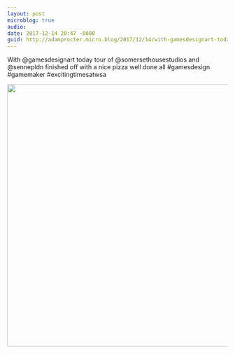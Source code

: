 ```yaml
---
layout: post
microblog: true
audio: 
date: 2017-12-14 20:47 -0000
guid: http://adamprocter.micro.blog/2017/12/14/with-gamesdesignart-today.html
---
```

With @gamesdesignart today tour of @somersethousestudios and @sennepldn finished off with a nice pizza well done all #gamesdesign #gamemaker #excitingtimesatwsa

<img src="http://discursive.adamprocter.co.uk/uploads/2017/b56a4f4e76.jpg" width="600" height="600" />
